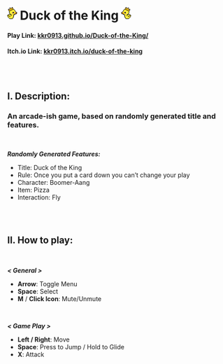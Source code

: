 # **![](https://github.com/kkr0913/Duck-of-the-King/blob/gh-pages/assets/image/duck_fly1.png) Duck of the King ![](https://github.com/kkr0913/Duck-of-the-King/blob/gh-pages/assets/image/duck_fly1_flip.png)**
#### Play Link: [kkr0913.github.io/Duck-of-the-King/](https://kkr0913.github.io/Duck-of-the-King/)
#### Itch.io Link: [kkr0913.itch.io/duck-of-the-king](https://kkr0913.itch.io/duck-of-the-king)
<br />
<br />

## **I. Description:**
### An arcade-ish game, based on randomly generated title and features.
<br />

***Randomly Generated Features:***
- Title: Duck of the King
- Rule: Once you put a card down you can’t change your play
- Character: Boomer-Aang
- Item: Pizza
- Interaction: Fly
<br />
<br />

## **II. How to play:**
<br />

***< General >***
- **Arrow**: Toggle Menu
- **Space**: Select
- **M** / **Click Icon**: Mute/Unmute
<br />

***< Game Play >***
- **Left / Right**: Move
- **Space**: Press to Jump / Hold to Glide
- **X**: Attack
